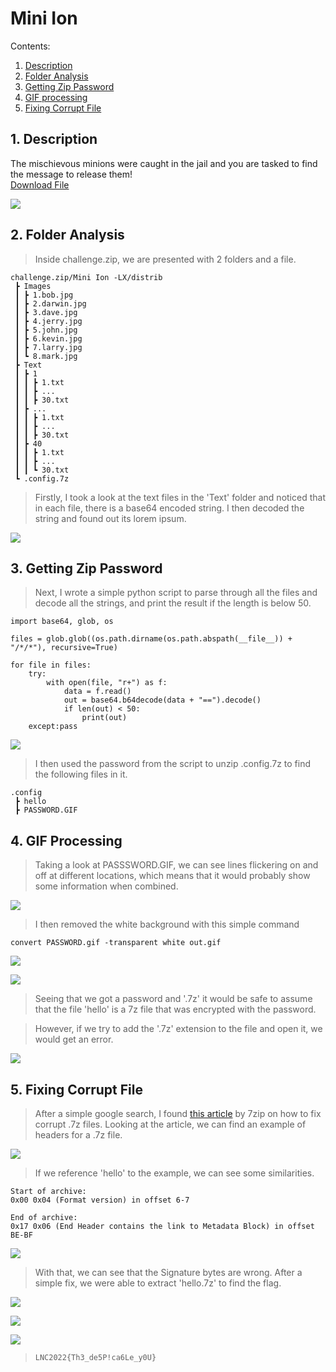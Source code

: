 # Mini Ion

Contents:
1. [Description](#1-description)
2. [Folder Analysis](#2-folder-analysis)
3. [Getting Zip Password](#3-getting-zip-password)
4. [GIF processing](#4-gif-processing)
5. [Fixing Corrupt File](#5-fixing-corrupt-file)

## 1.  Description

The mischievous minions were caught in the jail and you are tasked to find the message to release them! 
<br>
[Download File](https://github.com/lightcoxa/Writeups-by-QWERTY/tree/main/Lag'N'Crash%202022/resources/challenge.zip)

![](https://i.imgur.com/1ywGwhD.png) 
## 2. Folder Analysis

> Inside challenge.zip, we are presented with 2 folders and a file.
```
challenge.zip/Mini Ion -LX/distrib
 ┣ Images
 ┃ ┣ 1.bob.jpg
 ┃ ┣ 2.darwin.jpg
 ┃ ┣ 3.dave.jpg
 ┃ ┣ 4.jerry.jpg
 ┃ ┣ 5.john.jpg
 ┃ ┣ 6.kevin.jpg
 ┃ ┣ 7.larry.jpg
 ┃ ┗ 8.mark.jpg
 ┣ Text
 ┃ ┣ 1
 ┃ ┃ ┣ 1.txt
 ┃ ┃ ┣ ...
 ┃ ┃ ┣ 30.txt
 ┃ ┣ ...
 ┃ ┃ ┣ 1.txt
 ┃ ┃ ┣ ...
 ┃ ┃ ┣ 30.txt
 ┃ ┣ 40
 ┃ ┃ ┣ 1.txt
 ┃ ┃ ┣ ...
 ┃ ┃ ┗ 30.txt
 ┗ .config.7z
```

> Firstly, I took a look at the text files in the 'Text' folder and noticed that in each file, there is a base64 encoded string. I then decoded the string and found out its lorem ipsum.

![](https://i.imgur.com/DupYOOh.png)


## 3. Getting Zip Password

> Next, I wrote a simple python script to parse through all the files and decode all the strings, and print the result if the length is below 50.

```
import base64, glob, os

files = glob.glob((os.path.dirname(os.path.abspath(__file__)) + "/*/*"), recursive=True)

for file in files:
    try:
        with open(file, "r+") as f:
            data = f.read()
            out = base64.b64decode(data + "==").decode()
            if len(out) < 50:
                print(out)
    except:pass
```

![](https://i.imgur.com/hPum4xC.png)

> I then used the password from the script to unzip .config.7z to find the following files in it.

```
.config
 ┣ hello
 ┣ PASSWORD.GIF
```

## 4. GIF Processing

> Taking a look at PASSSWORD.GIF, we can see lines flickering on and off at different locations, which means that it would probably show some information when combined. 



![](https://i.imgur.com/y4aL6ua.gif)

> I then removed the white background with this simple command 

```
convert PASSWORD.gif -transparent white out.gif

```

![](https://i.imgur.com/DW6CrMs.gif)

![](https://i.imgur.com/4tsAonw.png)

> Seeing that we got a password and '.7z' it would be safe to assume that the file 'hello' is a 7z file that was encrypted with the password.

> However, if we try to add the '.7z' extension to the file and open it, we would get an error.

![](https://i.imgur.com/rIL3XiO.png)

## 5. Fixing Corrupt File

> After a simple google search, I found [this article](https://www.7-zip.org/recover.html) by 7zip on how to fix corrupt .7z files. Looking at the article, we can find an example of headers for a .7z file.

![](https://i.imgur.com/ulm9THC.png)

> If we reference 'hello' to the example, we can see some similarities. 

```
Start of archive:
0x00 0x04 (Format version) in offset 6-7

End of archive:
0x17 0x06 (End Header contains the link to Metadata Block) in offset BE-BF
```

![](https://i.imgur.com/n4wDxlY.png)

> With that, we can see that the Signature bytes are wrong. After a simple fix, we were able to extract 'hello.7z' to find the flag.

![](https://i.imgur.com/S7iz0Z6.png)

![](https://i.imgur.com/aNrPuZ4.png)

![](https://i.imgur.com/XrDkeSB.png)

> `LNC2022{Th3_de5P!ca6Le_y0U}`
